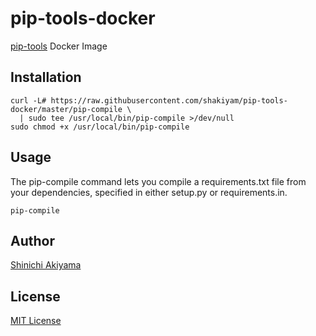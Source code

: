 pip-tools-docker
================

[pip-tools](https://github.com/jazzband/pip-tools) Docker Image

Installation
------------

```console
curl -L# https://raw.githubusercontent.com/shakiyam/pip-tools-docker/master/pip-compile \
  | sudo tee /usr/local/bin/pip-compile >/dev/null
sudo chmod +x /usr/local/bin/pip-compile
```

Usage
-----

The pip-compile command lets you compile a requirements.txt file from your dependencies, specified in either setup.py or requirements.in.

```console
pip-compile
```

Author
------

[Shinichi Akiyama](https://github.com/shakiyam)

License
-------

[MIT License](https://opensource.org/licenses/MIT)
